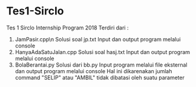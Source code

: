 # Tes1-Sirclo
Tes 1 Sirclo Internship Program 2018
Terdiri dari :
1. JamPasir.cpp\n
   Solusi soal jp.txt
   Input dan output program melalui console
2. HanyaAdaSatuJalan.cpp
   Solusi soal hasj.txt
   Input dan output program melalui console
3. BolaBerantai.py
   Solusi dari bb.py
   Input program melalui file eksternal dan output program melalui console
   Hal ini dikarenakan jumlah command "SELIP" atau "AMBIL" tidak dibatasi oleh suatu parameter
